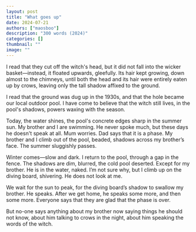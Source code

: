 ```yaml
---
layout: post
title: "What goes up"
date: 2024-07-21
authors: ["maosboo"]
description: "300 words (2024)"
categories: []
thumbnail: ""
image: ""
---
```


I read that they cut off the witch's head, but it did not fall into the wicker basket—instead, it floated upwards, gleefully. Its hair kept growing, down almost to the chimneys, until both the head and its hair were entirely eaten up by crows, leaving only the tall shadow affixed to the ground.

I read that the ground was dug up in the 1930s, and that the hole became our local outdoor pool. I have come to believe that the witch still lives, in the pool's shadows, powers waxing with the season.

Today, the water shines, the pool's concrete edges sharp in the summer sun. My brother and I are swimming. He never spoke much, but these days he doesn't speak at all. Mum worries. Dad says that it is a phase. My brother and I climb out of the pool, beaded, shadows across my brother’s face. The summer sluggishly passes.

Winter comes—slow and dark. I return to the pool, through a gap in the fence. The shadows are dim, blurred, the cold pool deserted. Except for my brother. He is in the water, naked. I’m not sure why, but I climb up on the diving board, shivering. He does not look at me.

We wait for the sun to peak, for the diving board’s shadow to swallow my brother. He speaks. After we get home, he speaks some more, and then some more. Everyone says that they are glad that the phase is over.

But no-one says anything about my brother now saying things he should not know, about him talking to crows in the night, about him speaking the words of the witch.
